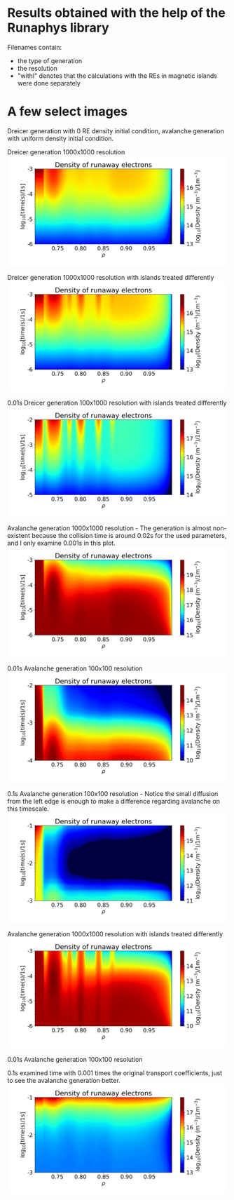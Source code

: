 # Results obtained with the help of the Runaphys library

Filenames contain:
- the type of generation
- the resolution
- "withI" denotes that the calculations with the REs in magnetic islands were done separately

# A few select images
Dreicer generation with 0 RE density initial condition, avalanche generation with uniform density initial condition.

Dreicer generation 1000x1000 resolution
![Dreicer](https://github.com/leferi99/szakdolgozat/blob/main/results/Dreicer_1000x1000.jpg)

Dreicer generation 1000x1000 resolution with islands treated differently
![Dreicer_withI](https://github.com/leferi99/szakdolgozat/blob/main/results/Dreicer_withI_1000x1000.jpg)

0.01s Dreicer generation 100x1000 resolution with islands treated differently
![Dreicer_withI](https://github.com/leferi99/szakdolgozat/blob/main/results/Dreicer_withI_100x1000_0.01s.jpg)

Avalanche generation 1000x1000 resolution - The generation is almost non-existent because the collision time is around 0.02s for the used parameters, and I only examine 0.001s in this plot.
![avalanche](https://github.com/leferi99/szakdolgozat/blob/main/results/avalanche_1000x1000.jpg)

0.01s Avalanche generation 100x100 resolution
![avalanche_0.01s](https://github.com/leferi99/szakdolgozat/blob/main/results/avalanche_100x100_0.01s.jpg)

0.1s Avalanche generation 100x100 resolution - Notice the small diffusion from the left edge is enough to make a difference regarding avalanche on this timescale.
![avalanche_0.01s](https://github.com/leferi99/szakdolgozat/blob/main/results/avalanche_0.1s.jpg)

Avalanche generation 1000x1000 resolution with islands treated differently
![avalanche_withI](https://github.com/leferi99/szakdolgozat/blob/main/results/avalanche_withI_1000x1000.jpg)

0.01s Avalanche generation 100x100 resolution

0.1s examined time with 0.001 times the original transport coefficients, just to see the avalanche generation better.
![avalanche_0.1s](https://github.com/leferi99/szakdolgozat/blob/main/results/avalanche%200.1%20sec%2C%20transport_coeffs%200.001%20times%20original.jpg)
